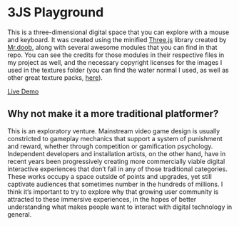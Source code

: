 # 3JS Playground

This is a three-dimensional digital space that you can explore with a mouse and keyboard. It was created using the minified [Three.js](https://github.com/mrdoob/three.js/tree/master) library created by [Mr.doob](https://github.com/mrdoob), along with several awesome modules that you can find in that repo. You can see the credits for those modules in their respective files in my project as well, and the necessary copyright licenses for the images I used in the textures folder (you can find the water normal I used, as well as other great texture packs, [here](https://3dtextures.me/author/gendosplace/)).

[Live Demo](http://ethangooding.com/3JSPlayground/)

## Why not make it a more traditional platformer?

This is an exploratory venture. Mainstream video game design is usually constricted to gameplay mechanics that support a system of punishment and reward, whether through competition or gamification psychology. Independent developers and installation artists, on the other hand, have in recent years been progressively creating more commercially viable digital interactive experiences that don’t fall in any of those traditional categories. These works occupy a space outside of points and upgrades, yet still captivate audiences that sometimes number in the hundreds of millions. I think it’s important to try to explore why that growing user community is attracted to these immersive experiences, in the hopes of better understanding what makes people want to interact with digital technology in general.
